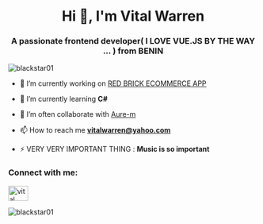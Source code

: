 
<h1 align="center">Hi 👋, I'm Vital Warren</h1>
<h3 align="center">A passionate frontend developer( I LOVE VUE.JS BY THE WAY ... ) from BENIN</h3>

<p align="left"> <img src="https://komarev.com/ghpvc/?username=blackstar01&label=Profile%20views&color=0e75b6&style=flat" alt="blackstar01" /> </p>


- 🔭 I’m currently working on [RED BRICK ECOMMERCE APP](https://github.com/BlackStar01/red-brick)

- 🌱 I’m currently learning **C#**

- 👯 I’m often collaborate with [Aure-m](https://github.com/Aure-M)

- 📫 How to reach me **vitalwarren@yahoo.com**

- ⚡ VERY VERY IMPORTANT THING : **Music is so important**



<h3 align="left">Connect with me:</h3>
<p align="left">
<a href="[https://linkedin.com/in/vital warren agbanou](https://www.linkedin.com/in/vital-warren-agbanou-754a8618a/)" target="blank"><img align="center" src="https://raw.githubusercontent.com/rahuldkjain/github-profile-readme-generator/master/src/images/icons/Social/linked-in-alt.svg" alt="vital warren agbanou" height="30" width="40" /></a>
</p>


<p><img align="left" src="https://github-readme-stats.vercel.app/api/top-langs?username=blackstar01&show_icons=true&locale=en&layout=compact" alt="blackstar01" margin="100"/></p>


